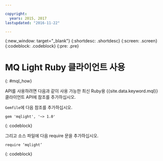 ```yaml
---

copyright:
  years: 2015, 2017
lastupdated: "2016-11-22"

---
```


{:new_window: target="_blank"}
{:shortdesc: .shortdesc}
{:screen: .screen}
{:codeblock: .codeblock}
{:pre: .pre}

# MQ Light Ruby 클라이언트 사용
{: #mql_how}


API를 사용하려면 다음과 같이 사용 가능한 최신 Ruby용 {{site.data.keyword.mql}} 클라이언트 API에 참조를 추가하십시오. 

<code>Gemfile</code>에 다음 참조를 추가하십시오. 

```
gem 'mqlight', '~> 1.0'
```
{: codeblock}

그리고 소스 파일에 다음 require 문을 추가하십시오. 

```
require ‘mqlight’
```
{: codeblock}

<!-- Comment from Andrew
Instructions for getting started, with links for more info
Simple send source and receive source in-line

-->


